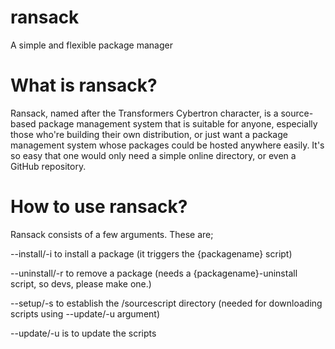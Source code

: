 # ransack
A simple and flexible package manager

# What is ransack?
Ransack, named after the Transformers Cybertron character, is a source-based package management system that is suitable for anyone, especially those who're building their own distribution, or just want a package management system whose packages could be hosted anywhere easily. It's so easy that one would only need a simple online directory, or even a GitHub repository.

# How to use ransack?
Ransack consists of a few arguments. These are;

--install/-i to install a package (it triggers the {packagename} script)

--uninstall/-r to remove a package (needs a {packagename}-uninstall script, so devs, please make one.)

--setup/-s to establish the /sourcescript directory (needed for downloading scripts using --update/-u argument)

--update/-u is to update the scripts


